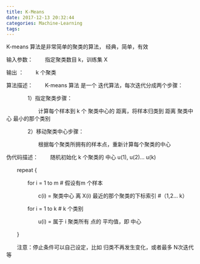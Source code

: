 ```yaml
---
title: K-Means
date: 2017-12-13 20:32:44
categories: Machine-Learning
tags:
---
```


K-means 算法是非常简单的聚类的算法， 经典，简单，有效

输入参数：
　　指定聚类数目 k，训练集 X

输出 ：
　　k 个聚类

算法描述：
　　K-means 算法 是一个 迭代算法，每次迭代分成两个步骤：

　　　　1）指定聚类步骤：

　　　　　　计算每个样本到 k 个 聚类中心的 距离，将样本归类到 距离 聚类中心 最小的那个类别

　　　　2）移动聚类中心步骤：

　　　　　　根据每个聚类所拥有的样本点，重新计算每个聚类的中心

 

伪代码描述：
　　随机初始化 k 个聚类的 中心 u(1), u(2)... u(k)

　　repeat {

　　　　for i = 1 to m # 假设有m 个样本

　　　　　　c(i) = 聚类中心 离 X(i) 最近的那个聚类的下标索引 #（1,2... k）

　　　　for i = 1 to k # k 个类别

　　　　　　u(i) =  属于 i 聚类所有 点的 平均值，即 中心　　

　　} 

　　注意：停止条件可以自己设定，比如 归类不再发生变化，或者最多 N次迭代 等


